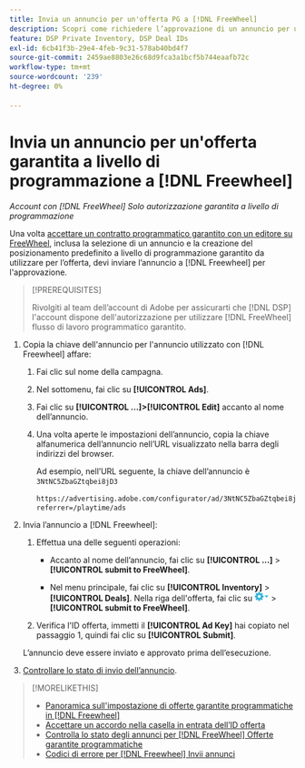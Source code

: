 ```yaml
---
title: Invia un annuncio per un'offerta PG a [!DNL FreeWheel]
description: Scopri come richiedere l’approvazione di un annuncio per un’offerta programmatica garantita con un editore su [!DNL Freewheel].
feature: DSP Private Inventory, DSP Deal IDs
exl-id: 6cb41f3b-29e4-4feb-9c31-578ab40bd4f7
source-git-commit: 2459ae8803e26c68d9fca3a1bcf5b744eaafb72c
workflow-type: tm+mt
source-wordcount: '239'
ht-degree: 0%

---
```


# Invia un annuncio per un&#39;offerta garantita a livello di programmazione a [!DNL Freewheel]

*Account con [!DNL FreeWheel] Solo autorizzazione garantita a livello di programmazione*

Una volta [accettare un contratto programmatico garantito con un editore su FreeWheel](#programmatic-guaranteed-set-up.md#pg-setup-deal-id-inbox), inclusa la selezione di un annuncio e la creazione del posizionamento predefinito a livello di programmazione garantito da utilizzare per l’offerta, devi inviare l’annuncio a [!DNL Freewheel] per l&#39;approvazione.

>[!PREREQUISITES]
>
>Rivolgiti al team dell’account di Adobe per assicurarti che [!DNL DSP] l&#39;account dispone dell&#39;autorizzazione per utilizzare [!DNL FreeWheel] flusso di lavoro programmatico garantito.

1. Copia la chiave dell&#39;annuncio per l&#39;annuncio utilizzato con [!DNL Freewheel] affare:

   1. Fai clic sul nome della campagna.

   1. Nel sottomenu, fai clic su **[!UICONTROL Ads]**.

   1. Fai clic su  **[!UICONTROL ...]>[!UICONTROL Edit]** accanto al nome dell’annuncio.

   1. Una volta aperte le impostazioni dell’annuncio, copia la chiave alfanumerica dell’annuncio nell’URL visualizzato nella barra degli indirizzi del browser.

      Ad esempio, nell’URL seguente, la chiave dell’annuncio è `3NtNC5ZbaGZtqbei8jD3`

      ```
      https://advertising.adobe.com/configurator/ad/3NtNC5ZbaGZtqbei8jD3?referrer=/playtime/ads
      ```

1. Invia l’annuncio a [!DNL Freewheel]:

   1. Effettua una delle seguenti operazioni:

      * Accanto al nome dell’annuncio, fai clic su  **[!UICONTROL ...]** > **[!UICONTROL submit to FreeWheel]**.

      * Nel menu principale, fai clic su **[!UICONTROL Inventory]** > **[!UICONTROL Deals]**. Nella riga dell&#39;offerta, fai clic su ![Menu Opzioni](/help/dsp/assets/options-menu.png) > **[!UICONTROL submit to FreeWheel]**.
   1. Verifica l&#39;ID offerta, immetti il **[!UICONTROL Ad Key]** hai copiato nel passaggio 1, quindi fai clic su **[!UICONTROL Submit]**.

   L’annuncio deve essere inviato e approvato prima dell’esecuzione.

1. [Controllare lo stato di invio dell’annuncio](freewheel-check-status.md).

>[!MORELIKETHIS]
>
>* [Panoramica sull&#39;impostazione di offerte garantite programmatiche in [!DNL Freewheel]](freewheel-overview.md)
>* [Accettare un accordo nella casella in entrata dell’ID offerta](deal-id-inbox-accept.md)
>* [Controlla lo stato degli annunci per [!DNL FreeWheel] Offerte garantite programmatiche](freewheel-check-status.md)
>* [Codici di errore per [!DNL Freewheel] Invii annunci](freewheel-error-codes.md)

